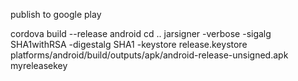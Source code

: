 publish to google play

cordova build --release android
cd ..
jarsigner -verbose -sigalg SHA1withRSA -digestalg SHA1 -keystore release.keystore platforms/android/build/outputs/apk/android-release-unsigned.apk myreleasekey